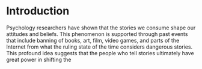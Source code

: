 # Introduction

Psychology researchers have shown that the stories we consume shape our attitudes and beliefs. This phenomenon is supported through past events that include banning of books, art, film, video games, and parts of the Internet from what the ruling state of the time considers dangerous stories. This profound idea suggests that the people who tell stories ultimately have great power in shifting the 



